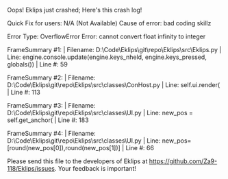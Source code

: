 Oops! Eklips just crashed;
Here's this crash log!

Quick Fix for users: N/A (Not Available)
Cause of error: bad coding skillz

Error Type: OverflowError
Error: cannot convert float infinity to integer

FrameSummary #1:
  | Filename: D:\Code\Eklips\git\repo\Eklips\src\Eklips.py
  | Line: engine.console.update(engine.keys_nheld, engine.keys_pressed, globals())
  | Line #: 59

FrameSummary #2:
  | Filename: D:\Code\Eklips\git\repo\Eklips\src\classes\ConHost.py
  | Line: self.ui.render(
  | Line #: 113

FrameSummary #3:
  | Filename: D:\Code\Eklips\git\repo\Eklips\src\classes\UI.py
  | Line: new_pos = self.get_anchor(
  | Line #: 183

FrameSummary #4:
  | Filename: D:\Code\Eklips\git\repo\Eklips\src\classes\UI.py
  | Line: new_pos=[round(new_pos[0]),round(new_pos[1])]
  | Line #: 66


Please send this file to the developers of Eklips at https://github.com/Za9-118/Eklips/issues. 
Your feedback is important!